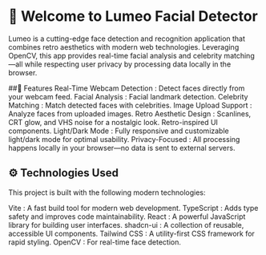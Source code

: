 # 🌟 Welcome to Lumeo Facial Detector
Lumeo is a cutting-edge face detection and recognition application that combines retro aesthetics with modern web technologies. Leveraging OpenCV, this app provides real-time facial analysis and celebrity matching—all while respecting user privacy by processing data locally in the browser.

##🎨 Features
Real-Time Webcam Detection : Detect faces directly from your webcam feed.
Facial Analysis :
Facial landmark detection.
Celebrity Matching : Match detected faces with celebrities.
Image Upload Support : Analyze faces from uploaded images.
Retro Aesthetic Design :
Scanlines, CRT glow, and VHS noise for a nostalgic look.
Retro-inspired UI components.
Light/Dark Mode : Fully responsive and customizable light/dark mode for optimal usability.
Privacy-Focused : All processing happens locally in your browser—no data is sent to external servers.


## ⚙️ Technologies Used
This project is built with the following modern technologies:

Vite : A fast build tool for modern web development.
TypeScript : Adds type safety and improves code maintainability.
React : A powerful JavaScript library for building user interfaces.
shadcn-ui : A collection of reusable, accessible UI components.
Tailwind CSS : A utility-first CSS framework for rapid styling.
OpenCV : For real-time face detection.
